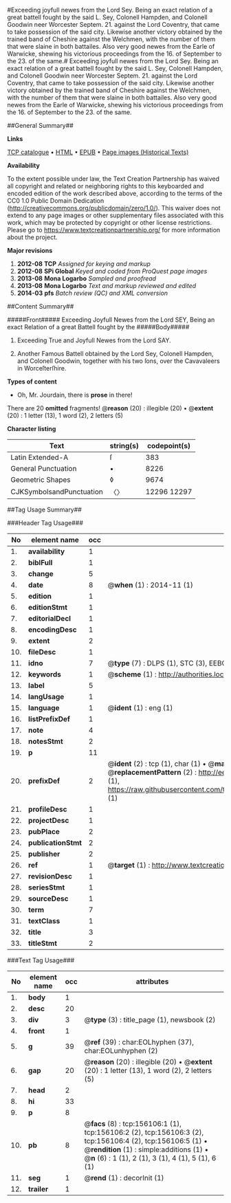 #Exceeding joyfull newes from the Lord Sey. Being an exact relation of a great battell fought by the said L. Sey, Colonell Hampden, and Colonell Goodwin neer Worcester Septem. 21. against the Lord Coventry, that came to take possession of the said city. Likewise another victory obtained by the trained band of Cheshire against the Welchmen, with the number of them that were slaine in both battailes.  Also very good newes from the Earle of Warwicke, shewing his victorious proceedings from the 16. of September to the 23. of the same.#
Exceeding joyfull newes from the Lord Sey. Being an exact relation of a great battell fought by the said L. Sey, Colonell Hampden, and Colonell Goodwin neer Worcester Septem. 21. against the Lord Coventry, that came to take possession of the said city. Likewise another victory obtained by the trained band of Cheshire against the Welchmen, with the number of them that were slaine in both battailes.  Also very good newes from the Earle of Warwicke, shewing his victorious proceedings from the 16. of September to the 23. of the same.

##General Summary##

**Links**

[TCP catalogue](http://www.ota.ox.ac.uk/tcp/)  • 
[HTML](http://tei.it.ox.ac.uk/tcp/Texts-HTML/free/A84/A84259.html)  • 
[EPUB](http://tei.it.ox.ac.uk/tcp/Texts-EPUB/free/A84/A84259.epub) • 
[Page images (Historical Texts)](https://historicaltexts.jisc.ac.uk/eebo-99871540e)

**Availability**

To the extent possible under law, the Text Creation Partnership has waived all copyright and related or neighboring rights to this keyboarded and encoded edition of the work described above, according to the terms of the CC0 1.0 Public Domain Dedication (http://creativecommons.org/publicdomain/zero/1.0/). This waiver does not extend to any page images or other supplementary files associated with this work, which may be protected by copyright or other license restrictions. Please go to https://www.textcreationpartnership.org/ for more information about the project.

**Major revisions**

1. __2012-08__ __TCP__ *Assigned for keying and markup*
1. __2012-08__ __SPi Global__ *Keyed and coded from ProQuest page images*
1. __2013-08__ __Mona Logarbo__ *Sampled and proofread*
1. __2013-08__ __Mona Logarbo__ *Text and markup reviewed and edited*
1. __2014-03__ __pfs__ *Batch review (QC) and XML conversion*

##Content Summary##

#####Front#####
Exceeding Joyfull Newes from the Lord SEY, Being an exact Relation of a great Battell fought by the 
#####Body#####

1. Exceeding True and Joyfull Newes from the Lord SAY.

1. Another Famous Battell obtained by the Lord Sey, Colonell Hampden, and Colonell Goodwin, together with his two ſons, over the Cavavaleers in Worceſterſhire.

**Types of content**

  * Oh, Mr. Jourdain, there is **prose** in there!

There are 20 **omitted** fragments! 
 @__reason__ (20) : illegible (20)  •  @__extent__ (20) : 1 letter (13), 1 word (2), 2 letters (5)

**Character listing**


|Text|string(s)|codepoint(s)|
|---|---|---|
|Latin Extended-A|ſ|383|
|General Punctuation|•|8226|
|Geometric Shapes|◊|9674|
|CJKSymbolsandPunctuation|〈〉|12296 12297|

##Tag Usage Summary##

###Header Tag Usage###

|No|element name|occ|attributes|
|---|---|---|---|
|1.|__availability__|1||
|2.|__biblFull__|1||
|3.|__change__|5||
|4.|__date__|8| @__when__ (1) : 2014-11 (1)|
|5.|__edition__|1||
|6.|__editionStmt__|1||
|7.|__editorialDecl__|1||
|8.|__encodingDesc__|1||
|9.|__extent__|2||
|10.|__fileDesc__|1||
|11.|__idno__|7| @__type__ (7) : DLPS (1), STC (3), EEBO-CITATION (1), PROQUEST (1), VID (1)|
|12.|__keywords__|1| @__scheme__ (1) : http://authorities.loc.gov/ (1)|
|13.|__label__|5||
|14.|__langUsage__|1||
|15.|__language__|1| @__ident__ (1) : eng (1)|
|16.|__listPrefixDef__|1||
|17.|__note__|4||
|18.|__notesStmt__|2||
|19.|__p__|11||
|20.|__prefixDef__|2| @__ident__ (2) : tcp (1), char (1)  •  @__matchPattern__ (2) : ([0-9\-]+):([0-9IVX]+) (1), (.+) (1)  •  @__replacementPattern__ (2) : http://eebo.chadwyck.com/downloadtiff?vid=$1&page=$2 (1), https://raw.githubusercontent.com/textcreationpartnership/Texts/master/tcpchars.xml#$1 (1)|
|21.|__profileDesc__|1||
|22.|__projectDesc__|1||
|23.|__pubPlace__|2||
|24.|__publicationStmt__|2||
|25.|__publisher__|2||
|26.|__ref__|1| @__target__ (1) : http://www.textcreationpartnership.org/docs/. (1)|
|27.|__revisionDesc__|1||
|28.|__seriesStmt__|1||
|29.|__sourceDesc__|1||
|30.|__term__|7||
|31.|__textClass__|1||
|32.|__title__|3||
|33.|__titleStmt__|2||


###Text Tag Usage###

|No|element name|occ|attributes|
|---|---|---|---|
|1.|__body__|1||
|2.|__desc__|20||
|3.|__div__|3| @__type__ (3) : title_page (1), newsbook (2)|
|4.|__front__|1||
|5.|__g__|39| @__ref__ (39) : char:EOLhyphen (37), char:EOLunhyphen (2)|
|6.|__gap__|20| @__reason__ (20) : illegible (20)  •  @__extent__ (20) : 1 letter (13), 1 word (2), 2 letters (5)|
|7.|__head__|2||
|8.|__hi__|33||
|9.|__p__|8||
|10.|__pb__|8| @__facs__ (8) : tcp:156106:1 (1), tcp:156106:2 (2), tcp:156106:3 (2), tcp:156106:4 (2), tcp:156106:5 (1)  •  @__rendition__ (1) : simple:additions (1)  •  @__n__ (6) : 1 (1), 2 (1), 3 (1), 4 (1), 5 (1), 6 (1)|
|11.|__seg__|1| @__rend__ (1) : decorInit (1)|
|12.|__trailer__|1||
